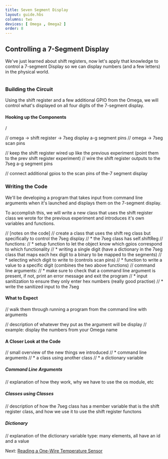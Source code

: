 ```yaml
---
title: Seven Segment Display
layout: guide.hbs
columns: two
devices: [ Omega , Omega2 ]
order: 8
---
```


## Controlling a 7-Segment Display

We've just learned about shift registers, now let's apply that knowledge to control a 7-segment Display so we can display numbers (and a few letters) in the physical world.

<!-- seven segment -->
```{r child = '../../shared/seven-segment.md'}
```

### Building the Circuit

Using the shift register and a few additional GPIO from the Omega, we will control what's displayed on all four digits of the 7-segment display.

#### Hooking up the Components

/<!-- / TODO: research how many scan pins there are, then decide how many gpios on the omega are required -->

// omega -> shift register -> 7seg display a-g segment pins
// omega -> 7seg scan pins

// keep the shift register wired up like the previous experiment (point them to the prev shift register experiment)
// wire the shift register outputs to the 7seg a-g segment pins

// connect additional gpios to the scan pins of the-7 segment display





### Writing the Code

We'll be developing a program that takes input from command line arguments when it's launched and displays them on the 7-segment display.

To accomplish this, we will write a new class that uses the shift register class we wrote for the previous experiment and introduces it's own variables and functions.

// [notes on the code]
// create a class that uses the shift reg class but specifically to control the 7seg display
//  * the 7seg class has self.shiftReg
//  functions:
//  * setup function to let the object know which gpios correspond to which functionality
//  * writing a single digit (have a dictionary in the 7seg class that maps each hex digit to a binary to be mapped to the segments)
//  * selecting which digit to write to (controls scan pins)
//  * function to write a value to a specific digit (combines the two above functions)
// command line arguments:
//  * make sure to check that a command line argument is present, if not, print an error message and exit the program
//  * input sanitization to ensure they only enter hex numbers (really good practise)
//  * write the sanitized input to the 7seg

#### What to Expect

// walk them through running a program from the command line with arguments

// description of whatever they put as the argument will be display
// example: display the numbers from your Omega name

#### A Closer Look at the Code

// small overview of the new things we introduced
//  * command line arguments
//  * a class using another class
//  * a dictionary variable

##### Command Line Arguments

// explanation of how they work, why we have to use the os module, etc

##### Classes using Classes

// description of how the 7seg class has a member variable that is the shift register class, and how we use it to use the shift register functons

##### Dictionary

// explanation of the dictionary variable type: many elements, all have an id and a value




Next: [Reading a One-Wire Temperature Sensor](#starter-kit-reading-one-wire-temperature-sensor)